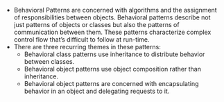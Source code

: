 - Behavioral Patterns are concerned with algorithms and the assignment of responsibilities between objects. Behavioral patterns describe not just patterns of objects or classes but also the patterns of communication between them. These patterns characterize complex control flow that’s difficult to follow at run-time.
- There are three recurring themes in these patterns:
  - Behavioral class patterns use inheritance to distribute behavior between classes.
  - Behavioral object patterns use object composition rather than inheritance.
  - Behavioral object patterns are concerned with encapsulating behavior in an object and delegating requests to it.
